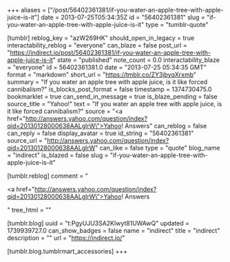 +++
aliases = ["/post/56402361381/if-you-water-an-apple-tree-with-apple-juice-is-it"]
date = 2013-07-25T05:34:35Z
id = "56402361381"
slug = "if-you-water-an-apple-tree-with-apple-juice-is-it"
type = "tumblr-quote"

[tumblr]
reblog_key = "azW269HK"
should_open_in_legacy = true
interactability_reblog = "everyone"
can_blaze = false
post_url = "https://indirect.io/post/56402361381/if-you-water-an-apple-tree-with-apple-juice-is-it"
state = "published"
note_count = 0.0
interactability_blaze = "everyone"
id = 56402361381.0
date = "2013-07-25 05:34:35 GMT"
format = "markdown"
short_url = "https://tmblr.co/ZY3jbyqXrxmb"
summary = "If you water an apple tree with apple juice, is it like forced cannibalism?"
is_blocks_post_format = false
timestamp = 1374730475.0
bookmarklet = true
can_send_in_message = true
is_blaze_pending = false
source_title = "Yahoo!"
text = "If you water an apple tree with apple juice, is it like forced cannibalism?"
source = "<a href=\"http://answers.yahoo.com/question/index?qid=20130128000638AALglrW\">Yahoo! Answers</a>"
can_reblog = false
can_reply = false
display_avatar = true
id_string = "56402361381"
source_url = "http://answers.yahoo.com/question/index?qid=20130128000638AALglrW"
can_like = false
type = "quote"
blog_name = "indirect"
is_blazed = false
slug = "if-you-water-an-apple-tree-with-apple-juice-is-it"

[tumblr.reblog]
comment = "<p><a href=\"http://answers.yahoo.com/question/index?qid=20130128000638AALglrW\">Yahoo! Answers</a></p>"
tree_html = ""

[tumblr.blog]
uuid = "t:PgyUJU3SA2Klwyt81UWAwQ"
updated = 1739939727.0
can_show_badges = false
name = "indirect"
title = "indirect"
description = ""
url = "https://indirect.io/"

[tumblr.blog.tumblrmart_accessories]
+++
